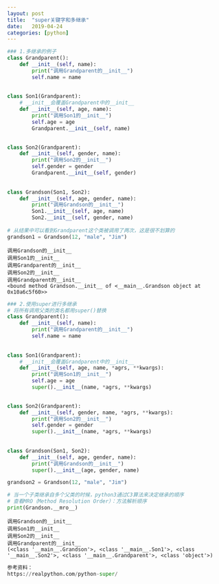```yaml
---
layout: post
title:  "super关键字和多继承"
date:   2019-04-24
categories: [python]
---
```


```python
### 1.多继承的例子
class Grandparent():
    def __init__(self, name):
        print("调用Grandparent的__init__")
        self.name = name
    
    
class Son1(Grandparent):
    # __init__会覆盖Grandparent中的__init__
    def __init__(self, age, name):
        print("调用Son1的__init__")
        self.age = age
        Grandparent.__init__(self, name)
        

class Son2(Grandparent):
    def __init__(self, gender, name):
        print("调用Son2的__init__")
        self.gender = gender
        Grandparent.__init__(self, gender)
        
        
class Grandson(Son1, Son2):
    def __init__(self, age, gender, name):
        print("调用Grandson的__init__")
        Son1.__init__(self, age, name)
        Son2.__init__(self, gender, name)
        
# 从结果中可以看到Grandparent这个类被调用了两次，这是很不划算的
grandson1 = Grandson(12, "male", "Jim")
```

    调用Grandson的__init__
    调用Son1的__init__
    调用Grandparent的__init__
    调用Son2的__init__
    调用Grandparent的__init__
    <bound method Grandson.__init__ of <__main__.Grandson object at 0x10a6c5f60>>



```python
### 2.使用super进行多继承
# 将所有调用父类的类名都用super()替换
class Grandparent():
    def __init__(self, name):
        print("调用Grandparent的__init__")
        self.name = name
    
    
class Son1(Grandparent):
    # __init__会覆盖Grandparent中的__init__
    def __init__(self, age, name, *agrs, **kwargs):
        print("调用Son1的__init__")
        self.age = age
        super().__init__(name, *agrs, **kwargs)
        

class Son2(Grandparent):
    def __init__(self, gender, name, *agrs, **kwargs):
        print("调用Son2的__init__")
        self.gender = gender
        super().__init__(name, *agrs, **kwargs)
        
        
class Grandson(Son1, Son2):
    def __init__(self, age, gender, name):
        print("调用Grandson的__init__")
        super().__init__(age, gender, name)

grandson2 = Grandson(12, "male", "Jim")

# 当一个子类继承自多个父类的时候，python3通过C3算法来决定继承的顺序
# 查看MRO（Method Resolution Order）：方法解析顺序
print(Grandson.__mro__)
```

    调用Grandson的__init__
    调用Son1的__init__
    调用Son2的__init__
    调用Grandparent的__init__
    (<class '__main__.Grandson'>, <class '__main__.Son1'>, <class '__main__.Son2'>, <class '__main__.Grandparent'>, <class 'object'>)



```python
参考资料：
https://realpython.com/python-super/
```
